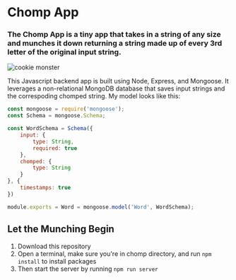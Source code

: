 # Chomp App
### The Chomp App is a tiny app that takes in a string of any size and munches it down returning a string made up of every 3rd letter of the original input string.

![cookie monster](https://media.giphy.com/media/xT0xeMA62E1XIlup68/giphy.gif)

This Javascript backend app is built using Node, Express, and Mongoose. It leverages a non-relational MongoDB database that saves input strings and the correspoding chomped string. My model looks like this:

```js
const mongoose = require('mongoose');
const Schema = mongoose.Schema;

const WordSchema = Schema({
    input: {
        type: String,
        required: true
    },
    chomped: {
        type: String
    }
}, {
    timestamps: true
})

module.exports = Word = mongoose.model('Word', WordSchema);
```

## Let the Munching Begin
1. Download this repository
2. Open a terminal, make sure you're in chomp directory, and run `npm install` to install packages
3. Then start the server by running `npm run server`
